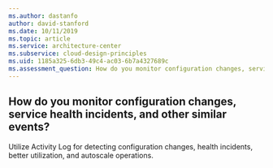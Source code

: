 ```yaml
---
ms.author: dastanfo
author: david-stanford
ms.date: 10/11/2019
ms.topic: article
ms.service: architecture-center
ms.subservice: cloud-design-principles
ms.uid: 1185a325-6db3-49c4-ac03-6b7a4327689c
ms.assessment_question: How do you monitor configuration changes, service health incidents, and other similar events?
---
```

## How do you monitor configuration changes, service health incidents, and other similar events?

Utilize Activity Log for detecting configuration changes, health incidents, better utilization, and autoscale operations.
